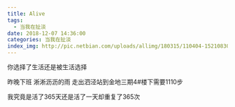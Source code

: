 ```yaml
---
title: Alive
tags:
  - 当我在扯淡
date: 2018-12-07 14:36:00
categories: 当我在扯淡
index_img: http://pic.netbian.com/uploads/allimg/180315/110404-1521083044b19d.jpg
---
```

你选择了生活还是被生活选择
<!-- more -->

昨晚下班
淅淅沥沥的雨
走出泗泾站到金地三期4#楼下需要1110步

我究竟是活了365天还是活了一天却重复了365次